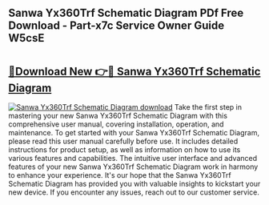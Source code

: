 ## Sanwa Yx360Trf Schematic Diagram PDf Free Download - Part-x7c Service Owner Guide W5csE

# <h2><a href="http://dfmweo6.blite.top/?on=Sanwa+Yx360Trf+Schematic+Diagram">🔗Download New 👉🔴 Sanwa Yx360Trf Schematic Diagram</a></h2>

[![Sanwa Yx360Trf Schematic Diagram download](https://i.imgur.com/lujVjoI.png)](http://dfmweo6.blite.top/?on=Sanwa+Yx360Trf+Schematic+Diagram)
Take the first step in mastering your new Sanwa Yx360Trf Schematic Diagram with this comprehensive user manual, covering installation, operation, and maintenance. To get started with your Sanwa Yx360Trf Schematic Diagram, please read this user manual carefully before use. It includes detailed instructions for product setup, as well as information on how to use its various features and capabilities. The intuitive user interface and advanced features of your new Sanwa Yx360Trf Schematic Diagram work in harmony to enhance your experience. It's our hope that the Sanwa Yx360Trf Schematic Diagram has provided you with valuable insights to kickstart your new device. If you encounter any issues, reach out to our customer service.
